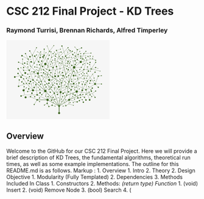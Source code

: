 # CSC 212 Final Project - KD Trees
### Raymond Turrisi, Brennan Richards, Alfred Timperley

<img src="./images/tree.png" alt="image" style="zoom:33%;" />

## Overview
Welcome to the GitHub for our CSC 212 Final Project. Here we will provide a brief description of KD Trees, the fundamental algorithms, theoretical run times, as well as some example implementations. The outline for this README.md is as follows.
Markup : 1. Overview
         1. Intro
         2. Theory
     2. Design Objective
         1. Modularity (Fully Templated)
         2. Dependencies
     3. Methods Included In <KDTree> Class
         1. Constructors
         2. Methods: *(return type) Function*
             1. (void) Insert
             2. (void) Remove Node
             3. (bool) Search
             4. (<Template Class>) Nearest Neighbor
             5. (void) Destroy Tree
             6. (void) Print Post Order
             7. (void) Print In Order
             8. (void) Print Pre Order
             9. (void*) Print Graph.dot & Graph.svg (writes to files)
     4. Example Implementations
         1. App 1
         2. App 2
         3. App 3

## Design Objective


## Methods

Markup :    1. Constructors

            2. Methods

            3. Destructors


## Example Implementation

### Dependencies

Markup :    1. Graphviz installation

            2. Two

##
